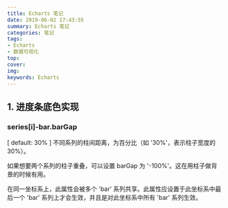 ```yaml
---
title: Echarts 笔记
date: 2019-06-02 17:43:55
summary: Echarts 笔记
categories: 笔记
tags: 
- Echarts
- 数据可视化
top:
cover:
img:
keywords: Echarts
---
```


## 1. 进度条底色实现
### series[i]-bar.barGap 
[ default: 30% ]
不同系列的柱间距离，为百分比（如 '30%'，表示柱子宽度的 30%）。

如果想要两个系列的柱子重叠，可以设置 barGap 为 '-100%'。这在用柱子做背景的时候有用。

在同一坐标系上，此属性会被多个 'bar' 系列共享。此属性应设置于此坐标系中最后一个 'bar' 系列上才会生效，并且是对此坐标系中所有 'bar' 系列生效。
